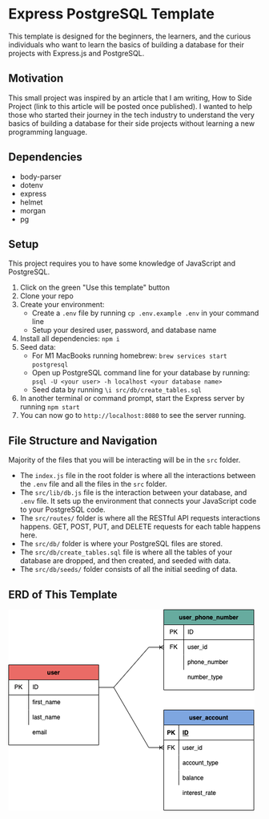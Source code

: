# Express PostgreSQL Template

This template is designed for the beginners, the learners, and the curious individuals who want to learn the basics of building a database for their projects with Express.js and PostgreSQL.

## Motivation

This small project was inspired by an article that I am writing, How to Side Project (link to this article will be posted once published). I wanted to help those who started their journey in the tech industry to understand the very basics of building a database for their side projects without learning a new programming language.

## Dependencies

- body-parser
- dotenv
- express
- helmet
- morgan
- pg

## Setup

This project requires you to have some knowledge of JavaScript and PostgreSQL.

1. Click on the green "Use this template" button
2. Clone your repo
3. Create your environment:
   - Create a `.env` file by running `cp .env.example .env` in your command line
   - Setup your desired user, password, and database name
4. Install all dependencies: `npm i`
5. Seed data:
   - For M1 MacBooks running homebrew: `brew services start postgresql`
   - Open up PostgreSQL command line for your database by running: `psql -U <your user> -h localhost <your database name>`
   - Seed data by running `\i src/db/create_tables.sql`
6. In another terminal or command prompt, start the Express server by running `npm start`
7. You can now go to `http://localhost:8080` to see the server running.

## File Structure and Navigation

Majority of the files that you will be interacting will be in the `src` folder.

- The `index.js` file in the root folder is where all the interactions between the `.env` file and all the files in the `src` folder.
- The `src/lib/db.js` file is the interaction between your database, and `.env` file. It sets up the environment that connects your JavaScript code to your PostgreSQL code.
- The `src/routes/` folder is where all the RESTful API requests interactions happens. GET, POST, PUT, and DELETE requests for each table happens here.
- The `src/db/` folder is where your PostgreSQL files are stored.
- The `src/db/create_tables.sql` file is where all the tables of your database are dropped, and then created, and seeded with data.
- The `src/db/seeds/` folder consists of all the initial seeding of data.

## ERD of This Template

![Template ERD](./public/template%20erd.drawio.png)
